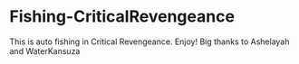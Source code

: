 # Fishing-CriticalRevengeance
This is auto fishing in Critical Revengeance. Enjoy!
Big thanks to Ashelayah and WaterKansuza
